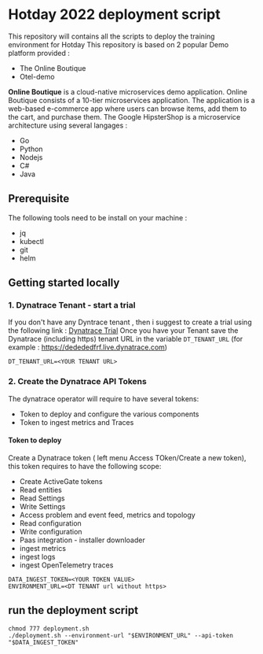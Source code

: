 # Hotday 2022 deployment script

This repository will contains all the scripts to deploy the training environment for Hotday
This repository is based on 2 popular Demo platform provided  :
- The Online Boutique
- Otel-demo

**Online Boutique** is a cloud-native microservices demo application.
Online Boutique consists of a 10-tier microservices application. The application is a
web-based e-commerce app where users can browse items,
add them to the cart, and purchase them.
The Google HipsterShop is a microservice architecture using several langages :
* Go 
* Python
* Nodejs
* C#
* Java


## Prerequisite
The following tools need to be install on your machine :

- jq
- kubectl
- git
- helm

## Getting started locally
### 1. Dynatrace Tenant - start a trial
If you don't have any Dyntrace tenant , then i suggest to create a trial using the following link : [Dynatrace Trial](https://bit.ly/3KxWDvY)
Once you have your Tenant save the Dynatrace (including https) tenant URL in the variable `DT_TENANT_URL` (for example : https://dedededfrf.live.dynatrace.com)
```
DT_TENANT_URL=<YOUR TENANT URL>
```


### 2. Create the Dynatrace API Tokens
The dynatrace operator will require to have several tokens:
* Token to deploy and configure the various components
* Token to ingest metrics and Traces

#### Token to deploy
Create a Dynatrace token ( left menu Access TOken/Create a new token), this token requires to have the following scope:
* Create ActiveGate tokens
* Read entities
* Read Settings
* Write Settings
* Access problem and event feed, metrics and topology
* Read configuration
* Write configuration
* Paas integration - installer downloader
* ingest metrics
* ingest logs
* ingest OpenTelemetry traces
```
DATA_INGEST_TOKEN=<YOUR TOKEN VALUE>
ENVIRONMENT_URL=<DT TENANT url without https>
```

## run the deployment script
```
chmod 777 deployment.sh
./deployment.sh --environment-url "$ENVIRONMENT_URL" --api-token "$DATA_INGEST_TOKEN"
```



